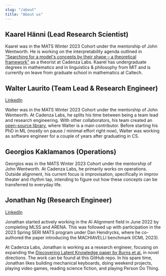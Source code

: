 ```yaml
---
slug: "/about"
title: "About us"
---
```


## Kaarel Hänni (Lead Research Scientist)
Kaarel was in the MATS Winter 2023 Cohort under the mentorship of John Wentworth. He is working on the interpretability agenda outlined in [“Searching for a model's concepts by their shape – a theoretical framework"](https://www.lesswrong.com/posts/Go5ELsHAyw7QrArQ6) as a theorist at Cadenza Labs. Kaarel has undergraduate degrees in mathematics and in linguistics & philosophy from MIT and is currently on leave from graduate school in mathematics at Caltech.

## Walter Laurito (Team Lead & Research Engineer)
[LinkedIn](https://www.linkedin.com/in/walter-laurito-951565144/)

Walter was in the MATS Winter 2023 Cohort under the mentorship of John Wentworth. At Cadenza Labs, he splits his time between being a team lead and research engineering. With other collaborators, his team created an [open-source library](https://github.com/EleutherAI/elk), where Walter is a main contributor. Before starting his PhD in ML (mostly on pause / minimal effort right now), Walter was working as software engineer for a couple of years after graduating in CS. 

## Georgios Kaklamanos (Operations)
Georgios was in the MATS Winter 2023 Cohort under the mentorship of John Wentworth. At Cadenza Labs, he primarily works on operations. Outside alignment, his current focus is improvisation, specifically in improv theater and rhythm tap, intending to figure out how these concepts can be transferred to everyday life.

## Jonathan Ng (Research Engineer)
[LinkedIn](https://www.linkedin.com/in/jonathan-ng-7061a3162/)

Jonathan started actively working in the AI Alignment field in June 2022 by completing MLSS and ARENA. This was followed up with participation in the 2023 Spring SERI MATS program under Dan Hendrycks, where he co-authored the paper introducing the MACHIAVELLI benchmark (ICML 2023).

At Cadenza Labs, Jonathan is working as a research engineer, focusing on expanding the [Discovering Latent Knowledge paper by Burns et al.](https://arxiv.org/abs/2212.03827) in novel directions. The work can be found at this GitHub repo.
In his spare time, Jonathan likes building mechanical keyboards, doing weekend projects, playing video games, reading science fiction, and playing Person Do Thing.
